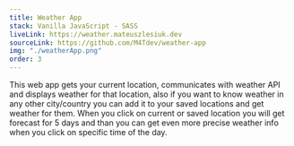 ```yaml
---
title: Weather App
stack: Vanilla JavaScript - SASS
liveLink: https://weather.mateuszlesiuk.dev
sourceLink: https://github.com/M4Tdev/weather-app
img: "./weatherApp.png"
order: 3
---
```


This web app gets your current location, communicates with weather API and displays weather for that location, also if you want to know weather in any other city/country you can add it to your saved locations and get weather for them. When you click on current or saved location you will get forecast for 5 days and than you can get even more precise weather info when you click on specific time of the day.